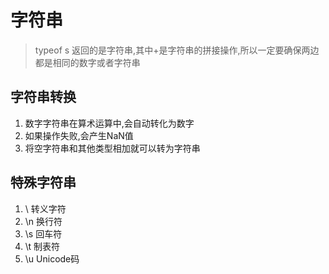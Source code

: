 # 字符串
>typeof s 返回的是字符串,其中+是字符串的拼接操作,所以一定要确保两边都是相同的数字或者字符串

## 字符串转换
1. 数字字符串在算术运算中,会自动转化为数字
1. 如果操作失败,会产生NaN值
1. 将空字符串和其他类型相加就可以转为字符串


## 特殊字符串
1. \  转义字符
1. \n 换行符
1. \s 回车符
1. \t 制表符
1. \u Unicode码